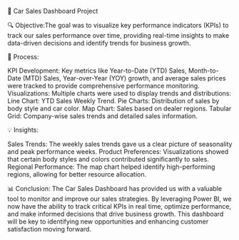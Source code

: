 🚗 Car Sales Dashboard Project

🔍 Objective:The goal was to visualize key performance indicators (KPIs) to track our sales performance over time, providing real-time insights to make data-driven decisions and identify trends for business growth.

🔄 Process:

KPI Development: Key metrics like Year-to-Date (YTD) Sales, Month-to-Date (MTD) Sales, Year-over-Year (YOY) growth, and average sales prices were tracked to provide comprehensive performance monitoring.
Visualizations: Multiple charts were used to display trends and distributions:
Line Chart: YTD Sales Weekly Trend.
Pie Charts: Distribution of sales by body style and car color.
Map Chart: Sales based on dealer regions.
Tabular Grid: Company-wise sales trends and detailed sales information.

💡 Insights:

Sales Trends: The weekly sales trends gave us a clear picture of seasonality and peak performance weeks.
Product Preferences: Visualizations showed that certain body styles and colors contributed significantly to sales.
Regional Performance: The map chart helped identify high-performing regions, allowing for better resource allocation.

📊 Conclusion: The Car Sales Dashboard has provided us with a valuable tool to monitor and improve our sales strategies. By leveraging Power BI, we now have the ability to track critical KPIs in real time, optimize performance, and make informed decisions that drive business growth. This dashboard will be key to identifying new opportunities and enhancing customer satisfaction moving forward.



